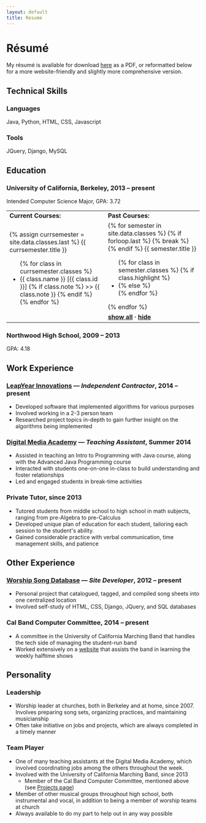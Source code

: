 ```yaml
---
layout: default
title: Resume
---
```


R&eacute;sum&eacute;
====================
My r&eacute;sum&eacute; is available for download [here](resources/resume.pdf) as a PDF, or reformatted below for a more website-friendly and slightly more comprehensive version.

## Technical Skills ##

### Languages ###
Java, Python, HTML, CSS, Javascript

### Tools ###
JQuery, Django, MySQL

## Education ##

### University of California, Berkeley, 2013 &ndash; present ###
Intended Computer Science Major, GPA: 3.72

<table>
    <tr>
        <td><b>Current Courses:</b></td>
        <td><b>Past Courses:</b></td>
    </tr>
    <tr id="courses">
        <td rowspan="2">
            {% assign currsemester = site.data.classes.last %}
            {{ currsemester.title }}
            <ul>
                {% for class in currsemester.classes %}
                    <li>{{ class.name }} [{{ class.id }}]
                        {% if class.note %} >> {{ class.note }} {% endif %}
                    </li>
                {% endfor %}
            </ul>
        </td>
        <td>
            {% for semester in site.data.classes %}
                {% if forloop.last %}
                    {% break %}
                {% endif %}
                {{ semester.title }}
                <ul>
                    {% for class in semester.classes %}
                        {% if class.highlight %}
                            <li>
                        {% else %}
                            <li class="hidable" style="display:none;">
                        {% endif %}
                        {{ class.name }} [{{ class.id }}]
                        {% if class.note %} >> {{ class.note }} {% endif %}</li>
                    {% endfor %}
                </ul>
            {% endfor %}
        </td>
    </tr>
    <tr>
        <td><b>
            <a href="#" onclick="$('.hidable').show(); return false;">show all</a> &middot; 
            <a href="#" onclick="$('.hidable').hide(); return false;">hide</a>
        </b></td>
    </tr>
</table>

### Northwood High School, 2009 &ndash; 2013 ###
GPA: 4.18

## Work Experience ##

### <a href="http://leapyearinnovations.com" target="_blank">LeapYear Innovations</a> &mdash; _Independent Contractor_, 2014 &ndash; present ###
* Developed software that implemented algorithms for various purposes
* Involved working in a 2-3 person team
* Researched project topics in-depth to gain further insight on the algorithms being implemented

### <a href="http://digitalmediaacademy.org" target="_blank">Digital Media Academy</a> &mdash; _Teaching Assistant_, Summer 2014 ###
* Assisted in teaching an Intro to Programming with Java course, along with the Advanced Java Programming course
* Interacted with students one-on-one in-class to build understanding and foster relationships
* Led and engaged students in break-time activities

### Private Tutor, since 2013 ###
* Tutored students from middle school to high school in math subjects, ranging from pre-Algebra to pre-Calculus
* Developed unique plan of education for each student, tailoring each session to the student's ability.
* Gained considerable practice with verbal communication, time management skills, and patience

## Other Experience ##

### <a href="http://worshipdatabase.info" target="_blank">Worship Song Database</a> &mdash; _Site Developer_, 2012 &ndash; present ###
* Personal project that catalogued, tagged, and compiled song sheets into one centralized location
* Involved self-study of HTML, CSS, Django, JQuery, and SQL databases

### Cal Band Computer Committee, 2014 &ndash; present ###
* A committee in the University of California Marching Band that handles the tech side of managing the student-run band
* Worked extensively on a [website](http://calband.github.io/calchart-viewer) that assists the band in learning the weekly halftime shows

## Personality ##

### Leadership ###
* Worship leader at churches, both in Berkeley and at home, since 2007. Involves preparing song sets, organizing practices, and maintaining musicianship
* Often take initiative on jobs and projects, which are always completed in a timely manner

### Team Player ###
* One of many teaching assistants at the Digital Media Academy, which involved coordinating jobs among the others throughout the week.
* Involved with the University of California Marching Band, since 2013
    - Member of the Cal Band Computer Committee, mentioned above (see [Projects page](/projects))
* Member of other musical groups throughout high school, both instrumental and vocal, in addition to being a member of worship teams at church
* Always available to do my part to help out in any way possible